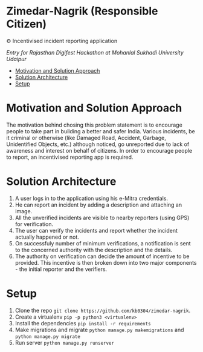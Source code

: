 Zimedar-Nagrik (Responsible Citizen)
=========================
⚙️ Incentivised incident reporting application

_Entry for Rajasthan Digifest Hackathon at Mohanlal Sukhadi University Udaipur_

  * [Motivation and Solution Approach](#motivation-and-solution-approach)
  * [Solution Architecture](#solution-architecture)
  * [Setup](#setup)

Motivation and Solution Approach
==================

The motivation behind chosing this problem statement is to encourage people to take part in building a better and safer India. Various incidents, be it criminal or otherwise (like Damaged Road, Accident, Garbage, Unidentified Objects, etc.) although noticed, go unreported due to lack of awareness and interest on behalf of citizens. In order to encourage people to report, an incentivised reporting app is required.

Solution Architecture
=====================
1. A user logs in to the application using his e-Mitra credentials.
2. He can report an incident by adding a description and attaching an image.
3. All the unverified incidents are visible to nearby reporters (using GPS) for verification.
3. The user can verify the incidents and report whether the incident actually happened or not.
4. On successfuly number of minimum verifications, a notification is sent to the concerned authority with the description and the details.
5. The authority on verification can decide the amount of incentive to be provided. This incentive is then broken down into two major components - the initial reporter and the verifiers.

Setup
========
1. Clone the repo ```git clone https://github.com/kb0304/zimedar-nagrik```.
2. Create a virtualenv ```pip -p python3 <virtualenv>```
3. Install the dependencies ```pip install -r requirements```
4. Make migrations and migrate ```python manage.py makemigrations``` and ```python manage.py migrate```
5. Run server ```python manage.py runserver```
